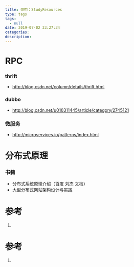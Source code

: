 ```yaml
---
title: 架构：StudyResources
type: tags
tags:
  - null
date: 2019-07-02 23:27:34
categories:
description:
---
```


# RPC

### thrift

- <http://blog.csdn.net/column/details/thrift.html>

### dubbo

- <http://blog.csdn.net/u010311445/article/category/2745121>

### 微服务

- <http://microservices.io/patterns/index.html>

# 分布式原理

### 书籍

- 分布式系统原理介绍（百度 刘杰 文档）
- 大型分布式网站架构设计与实践

# 参考

1. 

# 参考 #

1. 
